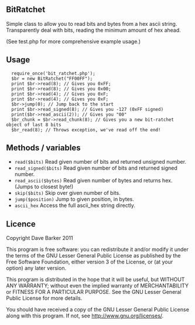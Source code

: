 BitRatchet
----------

Simple class to allow you to read bits and bytes from a hex ascii string. Transparently deal with bits, reading the minimum amount of hex ahead.

(See test.php for more comprehensive example usage.)

Usage
-----

      require_once('bit_ratchet.php');
      $br = new BitRatchet("FF00FF");
      print $br->read(8); // Gives you 0xFF;
      print $br->read(8); // Gives you 0x00;
      print $br->read(4); // Gives you 0xF;
      print $br->read(4); // Gives you 0xF;
      $br->jump(0); // Jump back to the start
      print $br->read_signed(8); // Gives you -127 (0xFF signed)
      print($br->read_ascii(2)); // Gives you "00"
      $br_chunk = $br->read_chunk(8); // Gives you a new bit-ratchet object of last 8 bits
      $br_read(8); // Throws exception, we've read off the end!

Methods / variables
-------------------

  - `read($bits)` Read given number of bits and returned unsigned number.
  - `read_signed($bits)` Read given number of bits and returned signed number.
  - `read_ascii($bytes)` Read given number of bytes and returns hex. (Jumps to closest byte!)
  - `skip($bits)` Skip over given number of bits.
  - `jump($position)` Jump to given position, in bytes.
  - `ascii_hex` Access the full ascii_hex string directly.

Licence
-------

Copyright Dave Barker 2011

 This program is free software: you can redistribute it and/or modify
 it under the terms of the GNU Lesser General Public License as published by
 the Free Software Foundation, either version 3 of the License, or
 (at your option) any later version.

 This program is distributed in the hope that it will be useful,
 but WITHOUT ANY WARRANTY; without even the implied warranty of
 MERCHANTABILITY or FITNESS FOR A PARTICULAR PURPOSE.  See the
 GNU Lesser General Public License for more details.

 You should have received a copy of the GNU Lesser General Public License
 along with this program.  If not, see <http://www.gnu.org/licenses/>.
